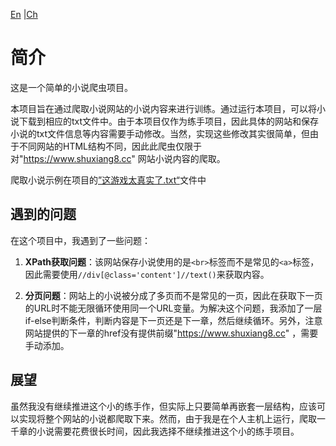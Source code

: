 [En](/README.md) |[Ch](/README-CH.md)
# 简介

这是一个简单的小说爬虫项目。

本项目旨在通过爬取小说网站的小说内容来进行训练。通过运行本项目，可以将小说下载到相应的txt文件中。由于本项目仅作为练手项目，因此具体的网站和保存小说的txt文件信息等内容需要手动修改。当然，实现这些修改其实很简单，但由于不同网站的HTML结构不同，因此此爬虫仅限于对"https://www.shuxiang8.cc" 网站小说内容的爬取。

爬取小说示例在项目的[”这游戏太真实了.txt“](/这游戏太真实了.txt)文件中


## 遇到的问题

在这个项目中，我遇到了一些问题：

1. **XPath获取问题**：该网站保存小说使用的是`<br>`标签而不是常见的`<a>`标签，因此需要使用`//div[@class='content']//text()`来获取内容。

2. **分页问题**：网站上的小说被分成了多页而不是常见的一页，因此在获取下一页的URL时不能无限循环使用同一个URL变量。为解决这个问题，我添加了一层if-else判断条件，判断内容是下一页还是下一章，然后继续循环。另外，注意网站提供的下一章的href没有提供前缀"https://www.shuxiang8.cc" ，需要手动添加。

## 展望

虽然我没有继续推进这个小的练手作，但实际上只要简单再嵌套一层结构，应该可以实现将整个网站的小说都爬取下来。然而，由于我是在个人主机上运行，爬取一千章的小说需要花费很长时间，因此我选择不继续推进这个小的练手项目。

